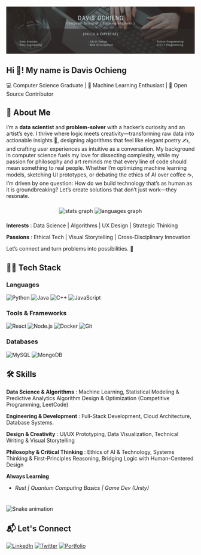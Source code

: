 [comment]: # "------------------------------------------------------------------------------------------------------------------------"
[comment]: # "                                          Banner Section                                                                "
[comment]: # "------------------------------------------------------------------------------------------------------------------------"

![banner](/Black%20And%20Grey%20Professional%20Technology%20LinkedIn%20Banner.png)

<h2 align="left">Hi 👋! My name is Davis  Ochieng </h2>
💻 Computer Science Graduate | 🧠 Machine Learning Enthusiast | 🔧 Open Source Contributor

[comment]: <> (------------------------------------------------------------------------------------------------------------------------)
[comment]: <> ( About Section )
[comment]: <> (------------------------------------------------------------------------------------------------------------------------)

## 🚀 About Me

I’m a **data scientist** and **problem-solver** with a hacker’s curiosity and an artist’s eye. I thrive where logic meets creativity—transforming raw data into actionable insights 🧮, designing algorithms that feel like elegant poetry ✍️, and crafting user experiences as intuitive as a conversation. My background in computer science fuels my love for dissecting complexity, while my passion for philosophy and art reminds me that every line of code should mean something to real people. Whether I’m optimizing machine learning models, sketching UI prototypes, or debating the ethics of AI over coffee ☕, I’m driven by one question: How do we build technology that’s as human as it is groundbreaking? Let’s create solutions that don’t just work—they resonate.

[comment]: <> (------------------------------------------------------------------------------------------------------------------------)
[comment]: <> ( Stats Section )
[comment]: <> (------------------------------------------------------------------------------------------------------------------------)

###

<div align="center">
  <img src="https://github-readme-stats.vercel.app/api?username=davis-ai&hide_title=false&hide_rank=false&show_icons=true&include_all_commits=true&count_private=true&disable_animations=false&theme=dracula&locale=en&hide_border=false" height="150" alt="stats graph"  />
  <img src="https://github-readme-stats.vercel.app/api/top-langs?username=davis-ai&locale=en&hide_title=false&layout=compact&card_width=320&langs_count=5&theme=dracula&hide_border=false" height="150" alt="languages graph"  />
</div>

###

**Interests** : Data Science | Algorithms | UX Design | Strategic Thinking

**Passions** : Ethical Tech | Visual Storytelling | Cross-Disciplinary Innovation

Let’s connect and turn problems into possibilities. 🚀

[comment]: <> (------------------------------------------------------------------------------------------------------------------------)
[comment]: <> ( Tech - Stack Section )
[comment]: <> (------------------------------------------------------------------------------------------------------------------------)

<h2 align="left">🧑‍💻 Tech Stack</h2>

### Languages

![Python](https://img.shields.io/badge/-Python-3776AB?logo=python&logoColor=white)
![Java](https://img.shields.io/badge/-Java-007396?logo=java&logoColor=white)
![C++](https://img.shields.io/badge/-C++-00599C?logo=c%2B%2B&logoColor=white)
![JavaScript](https://img.shields.io/badge/-JavaScript-F7DF1E?logo=javascript&logoColor=black)

### Tools & Frameworks

![React](https://img.shields.io/badge/-React-61DAFB?logo=react&logoColor=black)
![Node.js](https://img.shields.io/badge/-Node.js-339933?logo=node.js&logoColor=white)
![Docker](https://img.shields.io/badge/-Docker-2496ED?logo=docker&logoColor=white)
![Git](https://img.shields.io/badge/-Git-F05032?logo=git&logoColor=white)

### Databases

![MySQL](https://img.shields.io/badge/-MySQL-4479A1?logo=mysql&logoColor=white)
![MongoDB](https://img.shields.io/badge/-MongoDB-47A248?logo=mongodb&logoColor=white)

[comment]: <> (------------------------------------------------------------------------------------------------------------------------)
[comment]: <> ( Skills Section )
[comment]: <> (------------------------------------------------------------------------------------------------------------------------)

<h2 align="left"> 🛠️ Skills </h2>

**Data Science & Algorithms** : Machine Learning, Statistical Modeling & Predictive Analytics Algorithm Design & Optimization (Competitive Programming, LeetCode)

**Engineering & Development** : Full-Stack Development, Cloud Architecture, Database Systems.

**Design & Creativity** : UI/UX Prototyping, Data Visualization, Technical Writing & Visual Storytelling

**Philosophy & Critical Thinking** : Ethics of AI & Technology, Systems Thinking & First-Principles Reasoning, Bridging Logic with Human-Centered Design

**Always Learning**

- _Rust | Quantum Computing Basics | Game Dev (Unity)_

[comment]: <> (------------------------------------------------------------------------------------------------------------------------)
[comment]: <> ( Snake Section )
[comment]: <> (------------------------------------------------------------------------------------------------------------------------)

###

<br clear="both">

<img src="https://raw.githubusercontent.com/davis-ai/davis-ai/output/snake.svg" alt="Snake animation" />

[comment]: <> (------------------------------------------------------------------------------------------------------------------------)
[comment]: <> ( Contact Section )
[comment]: <> (------------------------------------------------------------------------------------------------------------------------)

## 📬 Let's Connect

[![LinkedIn](https://img.shields.io/badge/-LinkedIn-0A66C2?logo=linkedin)](https://www.linkedin.com/in/davis-ochieng-9b46101b8/)
[![Twitter](https://img.shields.io/badge/-Twitter-1DA1F2?logo=twitter)](https://twitter.com/@davisoc32236995)
[![Portfolio](https://img.shields.io/badge/-Portfolio-4285F4?logo=google-chrome)](https://davis-ai.github.io/davis-ochieng-portfolio/)

###
